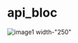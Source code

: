 # api_bloc
![image1](https://user-images.githubusercontent.com/111075393/236699571-47610cba-ca14-4dbb-b7c7-16dc6138467a.png) width-"250"
